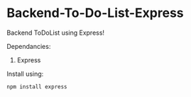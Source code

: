# Backend-To-Do-List-Express
Backend ToDoList using Express!

Dependancies:
1) Express

Install using: 
```
npm install express
```

